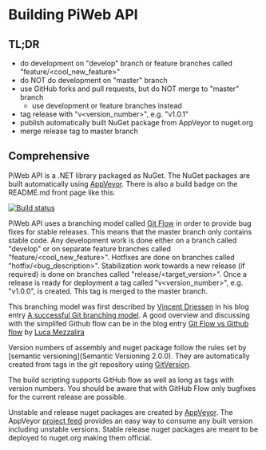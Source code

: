 Building PiWeb API
==================

TL;DR
-----

* do development on "develop" branch or feature branches called "feature/<cool_new_feature>"
* do NOT do development on "master" branch
* use GitHub forks and pull requests, but do NOT merge to "master" branch
    * use development or feature branches instead
* tag release with "v<version_number>", e.g. "v1.0.1"
* publish automatically built NuGet package from AppVeyor to nuget.org
* merge release tag to master branch

Comprehensive
-------------

PiWeb API is a .NET library packaged as NuGet. The NuGet packages are built automatically using
[AppVeyor](https://ci.appveyor.com/project/czjlorenz/piweb-api). There is also a build badge on
the README.md front page like this:

[![Build status](https://ci.appveyor.com/api/projects/status/q48run5x0ge40h9p?svg=true)](https://ci.appveyor.com/project/czjlorenz/piweb-api)

PiWeb API uses a branching model called
[Git Flow](http://nvie.com/posts/a-successful-git-branching-model/)
in order to provide bug fixes for stable releases. This means that the master branch
only contains stable code. Any development work is done either on a branch called "develop"
or on separate feature branches called "feature/<cool_new_feature>". Hotfixes are done
on branches called "hotfix/<bug_description>". Stabilization work towards a new
release (if required) is done on branches called "release/<target_version>". Once a
release is ready for deployment a tag called "v<version_number>", e.g. "v1.0.0", is
created. This tag is merged to the master branch.

This branching model was first described by [Vincent Driessen](http://nvie.com/) in
his blog entry
[A successful Git branching model](http://nvie.com/posts/a-successful-git-branching-model/).
A good overview and discussing with the simplifed Github flow can be in the blog entry
[Git Flow vs Github flow](https://lucamezzalira.com/2014/03/10/git-flow-vs-github-flow/)
by [Luca Mezzalira](https://lucamezzalira.com/)

Version numbers of assembly and nuget package follow the rules set by
[semantic versioning](Semantic Versioning 2.0.0). They are automatically created
from tags in the git repository using
[GitVersion](https://gitversion.readthedocs.io/en/latest/examples/).

The build scripting supports GitHub flow as well as long as tags with version
numbers. You should be aware that with GitHub Flow only bugfixes for the
current release are possible.

Unstable and release nuget packages are created by [AppVeyor](https://ci.appveyor.com/project/czjlorenz/piweb-api).
The AppVeyor [project feed](https://ci.appveyor.com/nuget/piweb-api) provides
an easy way to consume any built version including unstable versions.
Stable release nuget packages are meant to be deployed to nuget.org making them
official.